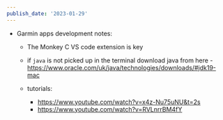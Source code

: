```yaml
---
publish_date: '2023-01-29'
---
```

- Garmin apps development notes:
	-  The Monkey C VS code extension is key 
	- if `java`  is not picked up in the terminal download java from here - https://www.oracle.com/uk/java/technologies/downloads/#jdk19-mac

	-  tutorials:
		  - https://www.youtube.com/watch?v=x4z-Nu75uNU&t=2s
		  - https://www.youtube.com/watch?v=RVLnrrBM4fY
